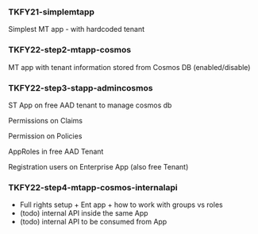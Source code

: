 ### TKFY21-simplemtapp

Simplest MT app - with hardcoded tenant

### TKFY22-step2-mtapp-cosmos

MT app with tenant information stored from Cosmos DB (enabled/disable) 

### TKFY22-step3-stapp-admincosmos 

ST App on free AAD tenant to manage cosmos db

Permissions on Claims

Permission on Policies

AppRoles in free AAD Tenant

Registration users on Enterprise App (also free Tenant)

### TKFY22-step4-mtapp-cosmos-internalapi 

- Full rights setup + Ent app + how to work with groups vs roles
- (todo) internal API inside the same App
- (todo) internal API to be consumed from App